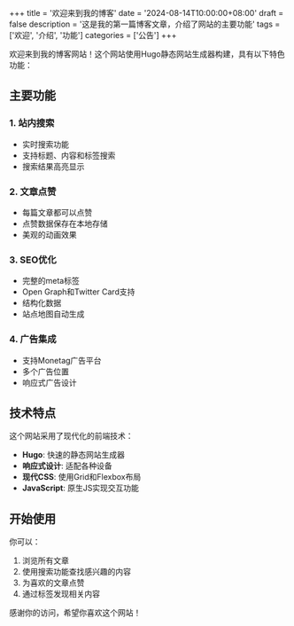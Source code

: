 +++
title = '欢迎来到我的博客'
date = '2024-08-14T10:00:00+08:00'
draft = false
description = '这是我的第一篇博客文章，介绍了网站的主要功能'
tags = ['欢迎', '介绍', '功能']
categories = ['公告']
+++

欢迎来到我的博客网站！这个网站使用Hugo静态网站生成器构建，具有以下特色功能：

## 主要功能

### 1. 站内搜索
- 实时搜索功能
- 支持标题、内容和标签搜索
- 搜索结果高亮显示

### 2. 文章点赞
- 每篇文章都可以点赞
- 点赞数据保存在本地存储
- 美观的动画效果

### 3. SEO优化
- 完整的meta标签
- Open Graph和Twitter Card支持
- 结构化数据
- 站点地图自动生成

### 4. 广告集成
- 支持Monetag广告平台
- 多个广告位置
- 响应式广告设计

## 技术特点

这个网站采用了现代化的前端技术：

- **Hugo**: 快速的静态网站生成器
- **响应式设计**: 适配各种设备
- **现代CSS**: 使用Grid和Flexbox布局
- **JavaScript**: 原生JS实现交互功能

## 开始使用

你可以：

1. 浏览所有文章
2. 使用搜索功能查找感兴趣的内容
3. 为喜欢的文章点赞
4. 通过标签发现相关内容

感谢你的访问，希望你喜欢这个网站！